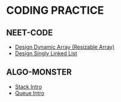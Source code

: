# CODING PRACTICE

## NEET-CODE

- [Design Dynamic Array (Resizable Array)](/neet-code/design_dynamic_array_resizable_array.md)
- [Design Singly Linked List](/neet-code/design_singly_linked_list.md)

## ALGO-MONSTER

- [Stack Intro](/algo-monster/stack-intro.md)
- [Queue Intro](/algo-monster/queue-intro.md)
